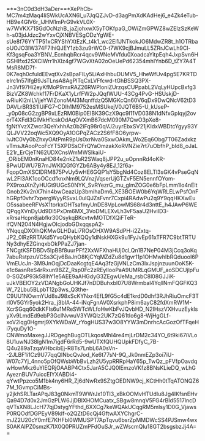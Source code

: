 =*=3nC0d3dH3aDer==*XePhCb-MC7m4zMaq4IiSWkUcAXN6l_u7JqQZJvD-d3agPmXdKAdHej6_e4Zk4eTub-HB9e4GlV6r_lJHM1mPrG9vkVL0X-w7WVKX71SGdOcNzhB_jaZjohxwX5yTOKfpaG_OWiZmGPWZ8wZEIzSzKeWh-s03jdJdzc2wYxvCjXNBVESgODzYgWE-sUe8f76YYTP51xCRYShYXtEzK_t4k1_wc2Ei1JNTkokJO6MdwZR8t_h1OTRbaoUOJO3lW374F7IhiQJEY1zb3zu9rWC0-t7WK9cjBJmuLL5ZRrJCwLh9Cl-Kf3gsqFoa3YBNV_EcnhqbRcr4qcv9WNeMVfdu0XoadcaYitpEqh4JxpSvn6HGSHIfxd2SXClWrr1hXlz4gf7WGvXtA02oOeUePd62354mhIYnb6D_tZY7A4TMsR8MD7f-0K7eqh0cfuldEEvqtXv2sBpaFlLy5LiAxHhbuDUMV5_HheWfUv4pg5E7KRTDeIrc1n57IfgB9JsTLnsA8AgPlTqCxLVFfcwd-tGhBSSQ3PX-Jn3Vf97Hi2eyKfMoP9mxRAZ26RWPloniZUrzqsCUPpabL2VqLyHUpcBxfg3BizVZK8Wchkf17FrDKaX1yLrfFW2pJQqfWUU-43Cg4PvG-HSUskjD-wRiuKI2nILVjjeYWlZonoMAI3MqnffdzQ5MGKcQn60V6qDx9DwQNcV62tD3DAVLrBR3S1IUiFG7-CDIh1M9752esMSUkejV0JQT6B5-U_kUseP-_y0p08cG2zgBP9xLEzRM0Bip0EIBK39CzX9qc9I11VD038N1dNfxGpIqyj2ovorT4XFdI3GIMkH1cskOdAqOVXmB67dcM090M7QwO3pXe8-fgNtYvzXZwcr3QeYxhhAz0b2iFq98r0qVJ2uyrEbxSV21jKIdxWBDtcYgyy93YQLJVV22oqWc5XQ9OyA1OGPqZACz2S6fF8O6yrpw-lvJtC0Vy0bZhxyOAtPmR9pUs0xrNva0SxwOAkm_Wo2Eq6Obg7T06ZadxkzvTmsJtAooPcoFcYT5XPDSsOFrQYaOmzakXoRVNZie7rt7uObfhP_bId8_oJaLE21r_ErCjeTN62UDXCnsWmMWSlkaiU-_ORibEM0nKnaHD84e2nkZ1uR2SWaq8jJPP2u_uOpnnRd4oKR-8PwUDWU7B7mJWKIQGfGYZb6ABy4y8EJ_12f6a-FqopOmXSClDRM875PvUy5wHE6GQP1sY5bgNd4Coz8ELTl3sGK4vPseGqNwL2FI3AK1coOCcdfknxNm9LQVnzjVqserUjGTZvF5EN5ennfOYom-PX9nxuXnZyHUGt9UGcS0NYK_SvRYezrG_mu_glmZOG0e6bFpLmm1lo4nEltGnob2Kv2nX7hin4bwCeazUp3bmihaDm6_XE3BOEW0b6YqWRLELwPsfOnFhGRpf0vhr7xpergWyyRSvxL0ulQJZsFvnr7Cxpi4RAdwPu2q9Y9qqHKXwEuO5ssabeeRFVsX1torkxOHTsafmyUnDE8VpLowMS68r4d3nttE_h4JAwP6WEQPqgXVnDyUd9Dl5PxDm6MX_3VoDMLEXvLh3vF5aaU2HviID3-xRrsaHcpn8jabfkr30OsykqBKcvtwMOTDfXQiFTeR-ifQVN204N4HgjwOIcjodbGDxqqspA2-YNqqqDXOlhQKMwGLHDaLi7ROsOHXW9ASdPH-i2Zxtq-JP2_0lRzRRTAKd5YvoQHybKQQy1dNskHXGk9u1FyJvEp61xTFR7C9btTRTUNy3dhyEZGinqxbOkPPaZJ7jan-FNCgtKSFDBDv5IpBBf8uurPFf2XxWFXhaHUj0cLQn1B7NeP04M3jCcq3oKq7abuRstpzuVCSs3Cjv6BaJnO8KjCYqMZdZu8d1gvr11p1OHMwhIbRQduooI6PVmEUcJn-3M9JnOqjDcDaaKcgtqE4Aq3fzGjVNLzCm3lxJspjnzuunOoK5K-e1c6asnReS4rRxun9BZZ_Rsp0Fc2zREylIooPaA9UMRLqGMUF_aoSDCUjlpFu0-SGZsP93k58IhY1e5AEE9aAHGdyG3ZEgwUeMa_rsbC8l08GJJiK-uJkVBElOY2zVDANgbGoUHKJf7nDDBuhxbI07U8Wrmbal4YqllNmFQGFKQ3W_72Lbu5BLpbT12p3ws_Q3the-C9UU1NOwmYUd8sJ98xScKYNxr4EfL9fG5c4dE1krdD0dhf3RJhRiuOmcF3Trl0V5GYr5yok2Hra_j3bIA-44-iNqFgnAV0XsrkphP8im6ayC82fdXmRW1M-XcrSGqq60dkKFIs6u1MReSWTcWLfoHwKbFvJQvbHD_N2IHszVXHvuzEykIsyXv9LmdEd9ebP3GcINvwuV3YWQlz2UK7zQ61tIo6g8-WjHgGLf-xoV2lqg0Hgmrj9XYkWDaW_rYogHUS37w3O8YYW3mDnrhcAcGozOfTFqeHi7yquDy1O-CNWmoMaxegJJRDgeghBugOTLkqosMhI4re4mjLrDM2c34YO_6t9ki67iVLo8U1uwNJ38IgN1m7igdF6rRd5-9wUTXfQUHQUpkFDfyC_7B-Q4u289aTzqaVHbcibEj-R8Ts7LnbL6A0sVn--2JLBF1i1Cz9U77qqQINbcQvJod_Ke6t77sN-9Q_Jk0nmEZp3oi7iU-W07c7Yj_4nno5pOfQWsbWbBvLzh2U5ypRRRpHaY65p_TwQz_pFVfpOavdqwHowMkz6uYIEQRjOAABP4Ctx5JarA5CJQ0lEmzoVKfz8BNsKLieDQ_wLhGAyeznBUV7uiccEIYXABDi4-qYwtPpzco5M1bk4ny6HR_Zj6dNwRx9SZtgOEDNW9cj_KCtHh0tTqATONQZ67M_1GvmpCiMBs-y2jkhSRLTarAPqJ83g0NkmT9WWrJx10Tl3_xBkOOMvHTUdIu8Jg4IKfsnEHvQa94D7d0x2JmGzPLW6JjDBlXHOMCuatx_SBgw8mnqV5FG4rBId5517lncDqVTsXN8LJcH77qjDstygYFthd_6XXCg7keWQAkUCqgRM5mlsy1D0G_VjawsP0RQOdfDGPEyV89ldf-o2QZtD6cQj4GftwAXYChgrC-mJZ2U20cY0mfE7KHFbl0WMUSPT7ApTqvu6bsrZpMMDWcSS4PJSmw4wxS0AKAIPZ0smzK7IX0Q0PRUZmPFdOuSJr_wZWscmQlu18GT2bsgsbzJj4A==